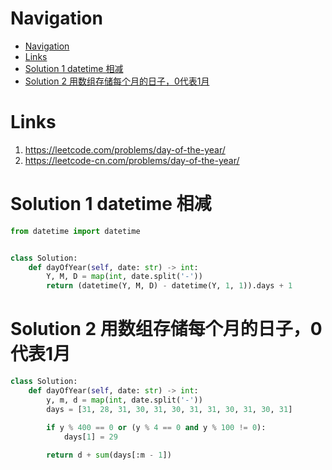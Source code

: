 # Navigation
- [Navigation](#navigation)
- [Links](#links)
- [Solution 1 datetime 相减](#solution-1-datetime-%e7%9b%b8%e5%87%8f)
- [Solution 2 用数组存储每个月的日子，0代表1月](#solution-2-%e7%94%a8%e6%95%b0%e7%bb%84%e5%ad%98%e5%82%a8%e6%af%8f%e4%b8%aa%e6%9c%88%e7%9a%84%e6%97%a5%e5%ad%900%e4%bb%a3%e8%a1%a81%e6%9c%88)

# Links
1. https://leetcode.com/problems/day-of-the-year/
2. https://leetcode-cn.com/problems/day-of-the-year/


# Solution 1 datetime 相减
```python
from datetime import datetime


class Solution:
    def dayOfYear(self, date: str) -> int:
        Y, M, D = map(int, date.split('-'))
        return (datetime(Y, M, D) - datetime(Y, 1, 1)).days + 1
```


# Solution 2 用数组存储每个月的日子，0代表1月
```python
class Solution:
    def dayOfYear(self, date: str) -> int:
        y, m, d = map(int, date.split('-'))
        days = [31, 28, 31, 30, 31, 30, 31, 31, 30, 31, 30, 31]

        if y % 400 == 0 or (y % 4 == 0 and y % 100 != 0):
            days[1] = 29
        
        return d + sum(days[:m - 1])
```